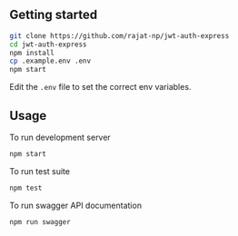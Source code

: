 ## Getting started

```bash
git clone https://github.com/rajat-np/jwt-auth-express
cd jwt-auth-express
npm install
cp .example.env .env
npm start
```

Edit the `.env` file to set the correct env variables.

## Usage

To run development server
<br/>

```bash
npm start
```

To run test suite
<br/>

```bash
npm test
```

To run swagger API documentation
<br/>

```bash
npm run swagger
```
